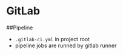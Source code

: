# GitLab

##Pipeline
- `.gitlab-ci.yml` in project root
- pipeline jobs are runned by gitlab runner

